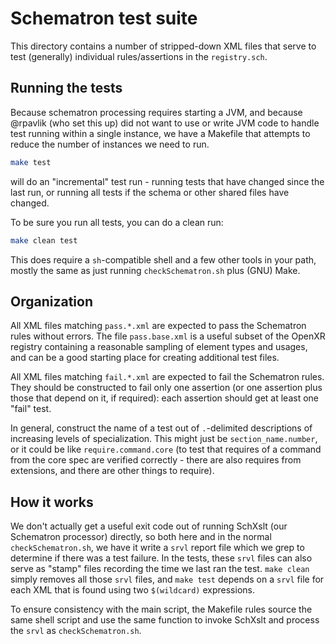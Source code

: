 # Schematron test suite

<!--
Copyright 2022-2023, The Khronos Group, Inc.

SPDX-License-Identifier: CC-BY-4.0
-->

This directory contains a number of stripped-down XML files that serve to test
(generally) individual rules/assertions in the `registry.sch`.

## Running the tests

Because schematron processing requires starting a JVM, and because @rpavlik (who
set this up) did not want to use or write JVM code to handle test running within
a single instance, we have a Makefile that attempts to reduce the number of
instances we need to run.

```sh
make test
```

will do an "incremental" test run - running tests that have changed since the
last run, or running all tests if the schema or other shared files have changed.

To be sure you run all tests, you can do a clean run:

```sh
make clean test
```

This does require a `sh`-compatible shell and a few other tools in your path,
mostly the same as just running `checkSchematron.sh` plus (GNU) Make.

## Organization

All XML files matching `pass.*.xml` are expected to pass the Schematron rules
without errors. The file `pass.base.xml` is a useful subset of the OpenXR
registry containing a reasonable sampling of element types and usages, and can
be a good starting place for creating additional test files.

All XML files matching `fail.*.xml` are expected to fail the Schematron rules.
They should be constructed to fail only one assertion (or one assertion plus
those that depend on it, if required): each assertion should get at least one
"fail" test.

In general, construct the name of a test out of `.`-delimited descriptions of
increasing levels of specialization. This might just be `section_name.number`,
or it could be like `require.command.core` (to test that requires of a command
from the core spec are verified correctly - there are also requires from
extensions, and there are other things to require).

## How it works

We don't actually get a useful exit code out of running SchXslt (our Schematron
processor) directly, so both here and in the normal `checkSchematron.sh`, we
have it write a `srvl` report file which we grep to determine if there was a
test failure. In the tests, these `srvl` files can also serve as "stamp" files
recording the time we last ran the test. `make clean` simply removes all those
`srvl` files, and `make test` depends on a `srvl` file for each XML that is
found using two `$(wildcard)` expressions.

To ensure consistency with the main script, the Makefile rules source the same
shell script and use the same function to invoke SchXslt and process the `srvl`
as `checkSchematron.sh`.
